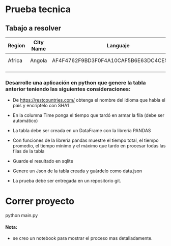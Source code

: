 # Prueba tecnica


## Tabajo a resolver

|  Region | City Name |  Languaje | Time  |
|---|---|---|---|
|  Africa | Angola  |  AF4F4762F9BD3F0F4A10CAF5B6E63DC4CE543724 | 0.23 ms  |
|   |   |   |   |
|   |   |   |   |










### Desarrolle una aplicación en python que genere la tabla anterior teniendo las siguientes consideraciones:


* De https://restcountries.com/ obtenga el nombre del idioma que habla el país y encriptelo con SHA1 

* En la columna Time ponga el tiempo que tardó en armar la fila (debe ser automático)

* La tabla debe ser creada en un DataFrame con la librería PANDAS 

* Con funciones de la librería pandas muestre el tiempo total, el tiempo promedio, el tiempo mínimo y el máximo que tardo en procesar todas las filas de la tabla

* Guarde el resultado en sqlite

* Genere un Json de la tabla creada y guárdelo como data.json

* La prueba debe ser entregada en un repositorio git.


# Correr proyecto

python main.py


#### Nota:
* se creo un notebook para mostrar el proceso mas detalladamente.